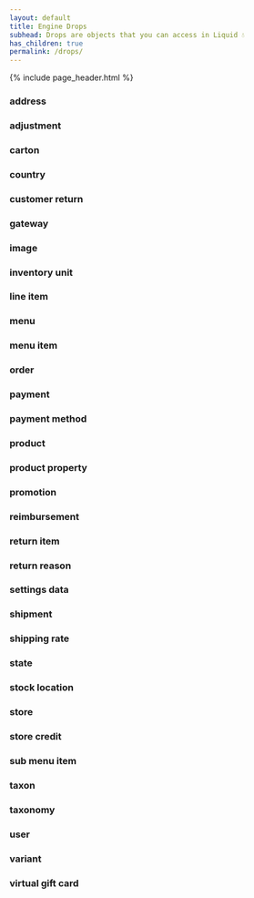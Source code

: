 ```yaml
---
layout: default
title: Engine Drops
subhead: Drops are objects that you can access in Liquid 💧
has_children: true
permalink: /drops/
---
```


{% include page_header.html %}

### address

### adjustment

### carton

### country

### customer return

### gateway

### image

### inventory unit

### line item

### menu

### menu item

### order

### payment

### payment method

### product

### product property

### promotion

### reimbursement

### return item

### return reason

### settings data

### shipment

### shipping rate

### state

### stock location

### store

### store credit

### sub menu item

### taxon

### taxonomy

### user

### variant

### virtual gift card
